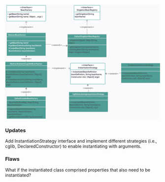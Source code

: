 ![alt text](static/class_rel_uml.jpg)



### Updates

Add InstantiationStrategy interface and implement different strategies (i.e., cglib, DeclaredConstructor) to enable instantiating with arguments.



### Flaws

What if the instantiated class comprised properties that also need to be instantiated?
